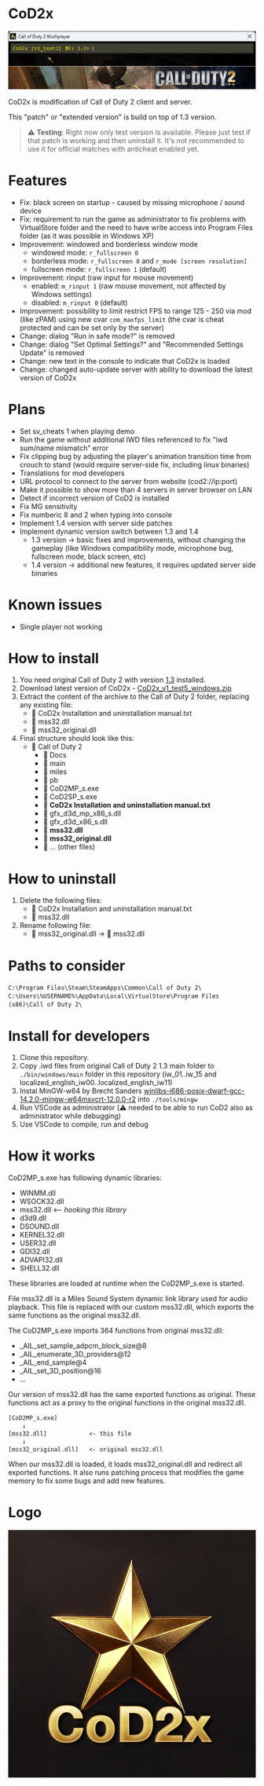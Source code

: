 # CoD2x
![alt text](images/cod2-window.png)

CoD2x is modification of Call of Duty 2 client and server.

This "patch" or "extended version" is build on top of 1.3 version.

> :warning: **Testing**: Right now only test version is available. Please just test if that patch is working and then uninstall it. It's not recommended to use it for official matches with anticheat enabled yet.



# Features
- Fix: black screen on startup - caused by missing microphone / sound device
- Fix: requirement to run the game as administrator to fix problems with VirtualStore folder and the need to have write access into Program Files folder (as it was possible in Windows XP)
- Improvement: windowed and borderless window mode
    - windowed mode: `r_fullscreen 0`
    - borderless mode: `r_fullscreen 0` and `r_mode [screen resolution]`
    - fullscreen mode: `r_fullscreen 1` (default)
- Improvement: rinput (raw input for mouse movement) 
    - enabled: `m_rinput 1` (raw mouse movement, not affected by Windows settings)
    - disabled: `m_rinput 0` (default)
- Improvement: possibility to limit restrict FPS to range 125 - 250 via mod (like zPAM) using new cvar `com_maxfps_limit` (the cvar is cheat protected and can be set only by the server)
- Change: dialog "Run in safe mode?" is removed
- Change: dialog "Set Optimal Settings?" and "Recommended Settings Update" is removed
- Change: new text in the console to indicate that CoD2x is loaded
- Change: changed auto-update server with ability to download the latest version of CoD2x



# Plans
- Set sv_cheats 1 when playing demo
- Run the game without additional IWD files referenced to fix "iwd sum/name mismatch" error
- Fix clipping bug by adjusting the player's animation transition time from crouch to stand (would require server-side fix, including linux binaries)
- Translations for mod developers
- URL protocol to connect to the server from website (cod2://ip:port)
- Make it possible to show more than 4 servers in server browser on LAN
- Detect if incorrect version of CoD2 is installed
- Fix MG sensitivity
- Fix numberic 8 and 2 when typing into console
- Implement 1.4 version with server side patches
- Implement dynamic version switch between 1.3 and 1.4
    - 1.3 version -> basic fixes and improvements, without changing the gameplay (like Windows compatibility mode, microphone bug, fullscreen mode, black screen, etc)
    - 1.4 version -> additional new features, it requires updated server side binaries


# Known issues
- Single player not working



# How to install
1. You need original Call of Duty 2 with version [1.3](https://www.moddb.com/games/call-of-duty-2/downloads/call-of-duty-2-pc-patch-v-13) installed.
2. Download latest version of CoD2x - [CoD2x_v1_test5_windows.zip](https://github.com/eyza-cod2/CoD2x/releases/download/v1_test5/CoD2x_v1_test5_windows.zip)
3. Extract the content of the archive to the Call of Duty 2 folder, replacing any existing file:
    - 📄 CoD2x Installation and uninstallation manual.txt
    - 📄 mss32.dll
    - 📄 mss32_original.dll
4. Final structure should look like this:
    - 📁 Call of Duty 2
        - 📁 Docs
        - 📁 main
        - 📁 miles
        - 📁 pb
        - 📄 CoD2MP_s.exe
        - 📄 CoD2SP_s.exe
        - 📄 **CoD2x Installation and uninstallation manual.txt**
        - 📄 gfx_d3d_mp_x86_s.dll
        - 📄 gfx_d3d_x86_s.dll
        - 📄 **mss32.dll**
        - 📄 **mss32_original.dll**
        - 📄 ... (other files)

# How to uninstall
1. Delete the following files:
    - 📄 CoD2x Installation and uninstallation manual.txt
    - 📄 mss32.dll
2. Rename following file:
    - 📄 mss32_original.dll  ->  📄 mss32.dll



# Paths to consider
`C:\Program Files\Steam\SteamApps\Common\Call of Duty 2\`
`C:\Users\%USERNAME%\AppData\Local\VirtualStore\Program Files (x86)\Call of Duty 2\`


# Install for developers
1. Clone this repository.
2. Copy .iwd files from original Call of Duty 2 1.3 main folder to `./bin/windows/main` folder in this repository (iw_01..iw_15 and localized_english_iw00..localized_english_iw11)
3. Instal MinGW-w64 by Brecht Sanders [winlibs-i686-posix-dwarf-gcc-14.2.0-mingw-w64msvcrt-12.0.0-r2](https://github.com/brechtsanders/winlibs_mingw/releases/download/14.2.0posix-19.1.1-12.0.0-msvcrt-r2/winlibs-i686-posix-dwarf-gcc-14.2.0-mingw-w64msvcrt-12.0.0-r2.zip) into `./tools/mingw`
4. Run VSCode as administrator (:warning: needed to be able to run CoD2 also as administrator while debugging)
5. Use VSCode to compile, run and debug


# How it works
CoD2MP_s.exe has following dynamic libraries:
- WINMM.dll       
- WSOCK32.dll     
- mss32.dll       <-- *hooking this library*
- d3d9.dll        
- DSOUND.dll      
- KERNEL32.dll    
- USER32.dll      
- GDI32.dll       
- ADVAPI32.dll    
- SHELL32.dll     

These libraries are loaded at runtime when the CoD2MP_s.exe is started.

File mss32.dll is a Miles Sound System dynamic link library used for audio playback.
This file is replaced with our custom mss32.dll, which exports the same functions as the original mss32.dll.

The CoD2MP_s.exe imports 364 functions from original mss32.dll:
- _AIL_set_sample_adpcm_block_size@8
- _AIL_enumerate_3D_providers@12
- _AIL_end_sample@4
- _AIL_set_3D_position@16
- ...

Our version of mss32.dll has the same exported functions as original.
These functions act as a proxy to the original functions in the original mss32.dll.
    
    [CoD2MP_s.exe]
        ↓
    [mss32.dll]            <- this file
        ↓
    [mss32_original.dll]   <- original mss32.dll

When our mss32.dll is loaded, it loads mss32_original.dll and redirect all exported functions.
It also runs patching process that modifies the game memory to fix some bugs and add new features.

# Logo
![alt text](images/logo.png)